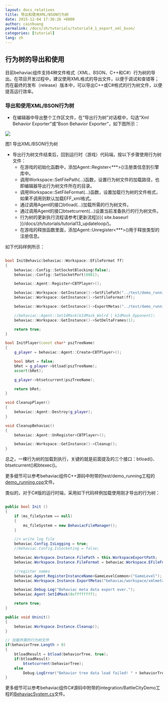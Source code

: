 ```yaml
---
layout: docs_relatives
title: 导出和使用XML/BSON行为树
date: 2015-12-04 17:36:26 +0800
author: cainhuang
permalink: /docs/zh/tutorials/tutorial4_1_export_xml_bson/
categories: [tutorial]
lang: zh
---
```


## 行为树的导出和使用
目前behaviac组件支持4种文件格式（XML、BSON、C++和C#）行为树的导出。在项目开发过程中，建议使用XML格式的导出文件，以便于调试和查错等；而在最终的发布（release）版本中，可以导出C++或C#格式的行为树文件，以便提高运行效率。
### 导出和使用XML/BSON行为树
- 在编辑器中导出整个工作区文件，在“导出行为树”对话框中，勾选“Xml Behavior Exporter”或“Bson Behavior Exporter”，如下图所示：

![]({{site.url}}{{site.baseurl}}/img/tutorials/tutorial4/exportXMLBson.png)

图1 导出XML/BSON行为树

- 导出行为树文件结束后，回到运行时（游戏）代码端，按以下步骤使用行为树文件：
	- 在游戏的初始化函数中，添加Agent::Register<***>()注册类信息到引擎库中。
	- 调用Workspace::SetFilePath(…)函数，设置行为树文件的加载路径，也即编辑器导出行为树文件所在的目录。
	- 调用Workspace::SetFileFormat(…)函数，设置加载行为树的文件格式，如果不调用则默认加载EFF_xml格式。
	- 通过调用Agent的接口btload(…)加载所需的行为树文件。
	- 通过调用Agent的接口btsetcurrent(…)设置当前准备执行的行为树文件。
	- 行为树的更新执行流程请参考[更新流程]({{ site.baseurl }}/docs/zh/tutorials/tutorial13_updateloop/)。
	- 在游戏的释放函数里面，添加Agent::Unregister<***>()用于释放类型的注册信息。

如下代码样例所示：


```cpp

bool InitBehavic(behaviac::Workspace::EFileFormat ff)
{
    behaviac::Config::SetSocketBlocking(false);
    behaviac::Config::SetSocketPort(8081);

    behaviac::Agent::Register<CBTPlayer>();

    behaviac::Workspace::GetInstance()->SetFilePath("../test/demo_running/behaviac/exported");
    behaviac::Workspace::GetInstance()->SetFileFormat(ff);

    behaviac::Workspace::GetInstance()->ExportMetas("../test/demo_running/behaviac/demo_running.xml");

    //behaviac::Agent::SetIdMask(kIdMask_Wolrd | kIdMask_Opponent);
    behaviac::Workspace::GetInstance()->SetDeltaFrames(1);

    return true;
}

bool InitPlayer(const char* pszTreeName)
{
    g_player = behaviac::Agent::Create<CBTPlayer>();

    bool bRet = false;
    bRet = g_player->btload(pszTreeName);
    assert(bRet);

    g_player->btsetcurrent(pszTreeName);

    return bRet;
}

void CleanupPlayer()
{
    behaviac::Agent::Destroy(g_player);
}

void CleanupBehaviac()
{
    behaviac::Agent::UnRegister<CBTPlayer>();

	behaviac::Workspace::GetInstance()->Cleanup();
}

```

总之，一棵行为树的加载到执行，关键的就是前面提及的三个接口：btload()、btsetcurrent()和btexec()。

更多细节可以参考behaviac组件C++源码中附带的test/demo_running工程的[demo_running.cpp]({{site.repository}}/blob/master/test/demo_running/demo_running.cpp)文件。

类似的，对于C#版的运行时端，采用如下代码样例加载使用刚才导出的行为树：

``` c#

public bool Init ()
{
    if (ms_fileSystem == null)
    {
        ms_fileSystem = new BehaviacFileManager();
    }

    //< write log file
    behaviac.Config.IsLogging = true;
    //behaviac.Config.IsSocketing = false;

    behaviac.Workspace.Instance.FilePath = this.WorkspaceExportPath;
    behaviac.Workspace.Instance.FileFormat = behaviac.Workspace.EFileFormat.EFF_xml;

    //register names
    behaviac.Agent.RegisterInstanceName<GameLevelCommon>("GameLevel");
    behaviac.Workspace.Instance.ExportMetas("behaviac/workspace/xmlmeta/BattleCityMeta.xml");

    behaviac.Debug.Log("Behaviac meta data export over.");
    behaviac.Agent.SetIdMask(0xffffffff);

    return true;
}

public void Uninit()
{
    behaviac.Workspace.Instance.Cleanup();
}

// 加载所需的行为树文件
if(behaviorTree.Length > 0)
{
	btloadResult = btload(behaviorTree, true);
	if(btloadResult)
		btsetcurrent(behaviorTree);
	else
		Debug.LogError("Behavior tree data load failed! " + behaviorTree);
}

```

更多细节可以参考behaviac组件C#源码中附带的integration/BattleCityDemo工程的[BehaviacSystem.cs]({{site.repository}}/blob/master/integration/BattleCityDemo/Assets/Scripts/BehaviacSystem.cs)文件。
